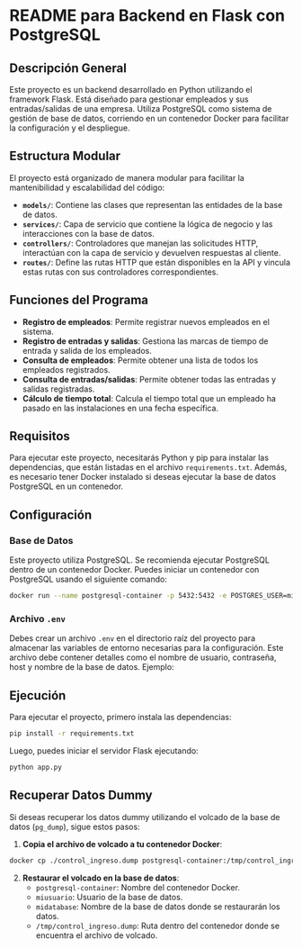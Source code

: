 # README para Backend en Flask con PostgreSQL

## Descripción General

Este proyecto es un backend desarrollado en Python utilizando el framework Flask. Está diseñado para gestionar empleados y sus entradas/salidas de una empresa. Utiliza PostgreSQL como sistema de gestión de base de datos, corriendo en un contenedor Docker para facilitar la configuración y el despliegue.

## Estructura Modular

El proyecto está organizado de manera modular para facilitar la mantenibilidad y escalabilidad del código:

- **`models/`**: Contiene las clases que representan las entidades de la base de datos.
- **`services/`**: Capa de servicio que contiene la lógica de negocio y las interacciones con la base de datos.
- **`controllers/`**: Controladores que manejan las solicitudes HTTP, interactúan con la capa de servicio y devuelven respuestas al cliente.
- **`routes/`**: Define las rutas HTTP que están disponibles en la API y vincula estas rutas con sus controladores correspondientes.

## Funciones del Programa

- **Registro de empleados**: Permite registrar nuevos empleados en el sistema.
- **Registro de entradas y salidas**: Gestiona las marcas de tiempo de entrada y salida de los empleados.
- **Consulta de empleados**: Permite obtener una lista de todos los empleados registrados.
- **Consulta de entradas/salidas**: Permite obtener todas las entradas y salidas registradas.
- **Cálculo de tiempo total**: Calcula el tiempo total que un empleado ha pasado en las instalaciones en una fecha específica.

## Requisitos

Para ejecutar este proyecto, necesitarás Python y pip para instalar las dependencias, que están listadas en el archivo `requirements.txt`. Además, es necesario tener Docker instalado si deseas ejecutar la base de datos PostgreSQL en un contenedor.

## Configuración

### Base de Datos

Este proyecto utiliza PostgreSQL. Se recomienda ejecutar PostgreSQL dentro de un contenedor Docker. Puedes iniciar un contenedor con PostgreSQL usando el siguiente comando:

```bash
docker run --name postgresql-container -p 5432:5432 -e POSTGRES_USER=miusuario -e POSTGRES_PASSWORD=mipassword -d postgres
```

### Archivo `.env`

Debes crear un archivo `.env` en el directorio raíz del proyecto para almacenar las variables de entorno necesarias para la configuración. Este archivo debe contener detalles como el nombre de usuario, contraseña, host y nombre de la base de datos. Ejemplo:

## Ejecución

Para ejecutar el proyecto, primero instala las dependencias:
```bash
pip install -r requirements.txt
```


Luego, puedes iniciar el servidor Flask ejecutando:
```bash
python app.py
```

## Recuperar Datos Dummy

Si deseas recuperar los datos dummy utilizando el volcado de la base de datos (`pg_dump`), sigue estos pasos:

1. **Copia el archivo de volcado a tu contenedor Docker**:
```bash
docker cp ./control_ingreso.dump postgresql-container:/tmp/control_ingreso.dump
```

2. **Restaurar el volcado en la base de datos**:
    - `postgresql-container`: Nombre del contenedor Docker.
    - `miusuario`: Usuario de la base de datos.
    - `midatabase`: Nombre de la base de datos donde se restaurarán los datos.
    - `/tmp/control_ingreso.dump`: Ruta dentro del contenedor donde se encuentra el archivo de volcado.
